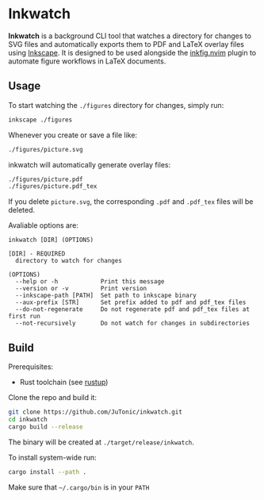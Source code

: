 # Inkwatch

**Inkwatch** is a background CLI tool that watches a directory for changes to SVG files and automatically exports them to PDF and LaTeX overlay files using [Inkscape](https://inkscape.org). It is designed to be used alongside the [inkfig.nvim](https://github.com/JuTonic/inkfig.nvim) plugin to automate figure workflows in LaTeX documents.

## Usage

To start watching the `./figures` directory for changes, simply run:

```bash
inkscape ./figures
```

Whenever you create or save a file like:
```bash
./figures/picture.svg
```
inkwatch will automatically generate overlay files:
```bash
./figures/picture.pdf
./figures/picture.pdf_tex
```
If you delete `picture.svg`, the corresponding `.pdf` and `.pdf_tex` files will be deleted.

Avaliable options are:

```
inkwatch [DIR] (OPTIONS)

[DIR] - REQUIRED
  directory to watch for changes

(OPTIONS)
  --help or -h            Print this message
  --version or -v         Print version
  --inkscape-path [PATH]  Set path to inkscape binary
  --aux-prefix [STR]      Set prefix added to pdf and pdf_tex files
  --do-not-regenerate     Do not regenerate pdf and pdf_tex files at first run
  --not-recursively       Do not watch for changes in subdirectories
```

## Build

Prerequisites:
- Rust toolchain (see [rustup](https://rustup.rs/))

Clone the repo and build it:

```bash
git clone https://github.com/JuTonic/inkwatch.git
cd inkwatch
cargo build --release
```
The binary will be created at `./target/release/inkwatch`.

To install system-wide run:

```bash
cargo install --path .
```
Make sure that `~/.cargo/bin` is in your `PATH`
